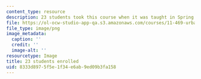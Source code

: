 ```yaml
---
content_type: resource
description: 23 students took this course when it was taught in Spring 2016.
file: https://ol-ocw-studio-app-qa.s3.amazonaws.com/courses/11-469-urban-sociology-in-theory-and-practice-spring-2016/8333d8975f5e1f34e6ab9ed09b3fa158_23.png
file_type: image/png
image_metadata:
  caption: ''
  credit: ''
  image-alt: ''
resourcetype: Image
title: 23 students enrolled
uid: 8333d897-5f5e-1f34-e6ab-9ed09b3fa158
---
```

